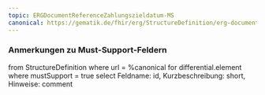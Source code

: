 ```yaml
---
topic: ERGDocumentReferenceZahlungszieldatum-MS
canonical: https://gematik.de/fhir/erg/StructureDefinition/erg-documentreference-zahlungszieldatum
---
```


### Anmerkungen zu Must-Support-Feldern

<fql>
from
	StructureDefinition
where 
    url = %canonical
for differential.element
where mustSupport = true
select
	Feldname: id, Kurzbeschreibung: short, Hinweise: comment
</fql>

